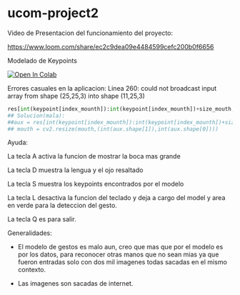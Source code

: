# ucom-project2

Video de Presentacion del funcionamiento del proyecto: 

https://www.loom.com/share/ec2c9dea09e4484599cefc200b0f6656


Modelado de Keypoints

[![Open In Colab](https://colab.research.google.com/assets/colab-badge.svg)](https://colab.research.google.com/gist/edmenciab733/4bea58716ee3e9defa70f86be86b437c/project1.ipynb)

Errores casuales en la aplicacion:
Linea 260: could not broadcast input array from shape (25,25,3) into shape (11,25,3)

```python
res[int(keypoint[index_mounth]):int(keypoint[index_mounth])+size_mouth, int(keypoint[index_mounth -1]):int(keypoint[index_mounth -1])+size_mouth ] = mouth
## Solucion(mala): 
##aux = res[int(keypoint[index_mounth]):int(keypoint[index_mounth])+size, int(keypoint[index_mounth -1]):int(keypoint[index_mounth -1])+size ]
## mouth = cv2.resize(mouth,(int(aux.shape[1]),int(aux.shape[0])))

```


Ayuda:

La tecla A activa la funcion de mostrar la boca mas grande

La tecla D muestra la lengua y el ojo resaltado

La tecla S muestra los keypoints encontrados por el modelo

La tecla L  desactiva la funcion  del teclado y deja a cargo del model  y area en verde para la deteccion del gesto. 

La tecla Q es para salir.

Generalidades: 

- El modelo de gestos es malo aun, creo que mas que por el modelo es por los datos, para reconocer otras manos que no sean mias ya que fueron entradas solo con dos mil imagenes todas sacadas en el mismo contexto.

- Las imagenes son sacadas de internet. 


